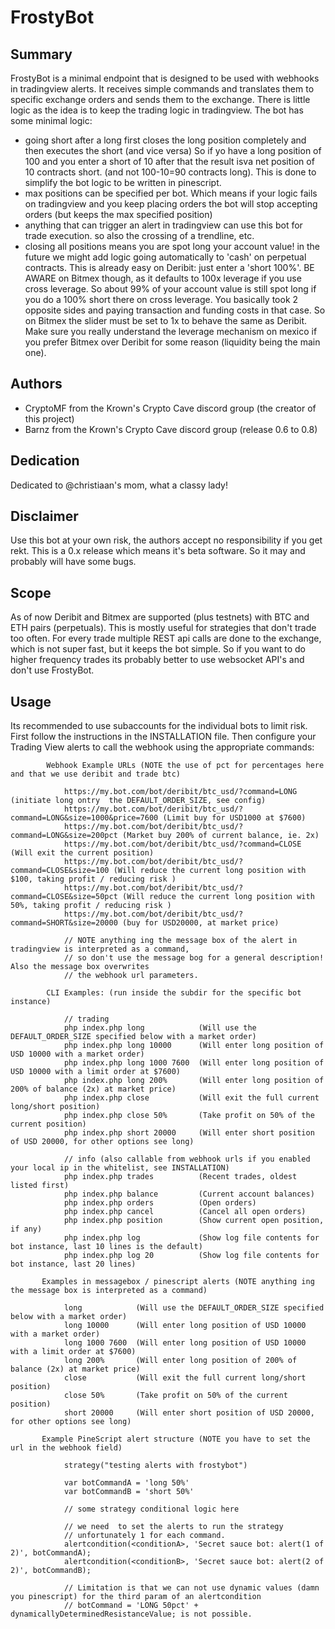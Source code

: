 # FrostyBot

## Summary

FrostyBot is a minimal endpoint that is designed to be used with webhooks in tradingview alerts. It receives simple commands and translates them to specific exchange orders and sends them to the exchange. There is little logic as the idea is to keep the trading logic in tradingview. The bot has some minimal logic:

* going short after a long first closes the long position completely and then executes the short (and 
 vice versa) So if yo have a long position of 100 and you enter a short of 10 after that the result isva net position of 10 contracts short. (and not 100-10=90 contracts long). This is done to simplify the bot logic to be written in pinescript.
* max positions can be specified per bot. Which means if your logic fails on tradingview and you keep placing orders the bot will stop accepting orders (but keeps the max specified position)
* anything that can trigger an alert in tradingview can use this bot for trade execution. so also the crossing of a trendline, etc.
* closing all positions means you are spot long your account value! in the future we might add logic going automatically to 'cash' on perpetual contracts. This is already easy on Deribit: just enter a 'short 100%'. BE AWARE on Bitmex though, as it defaults to 100x leverage if you use cross leverage. So about 99% of your account value is still spot long if you do a 100% short there on cross leverage. You basically took 2 opposite sides and paying transaction and funding costs in that case. So on Bitmex the slider must be set to 1x to behave the same as Deribit. Make sure you really understand the leverage mechanism on mexico if you prefer Bitmex over Deribit for some reason (liquidity being the main one). 

## Authors

* CryptoMF from the Krown's Crypto Cave discord group (the creator of this project)
* Barnz from the Krown's Crypto Cave discord group (release 0.6 to 0.8)
            
## Dedication

Dedicated to @christiaan's mom, what a classy lady!

## Disclaimer
Use this bot at your own risk, the authors accept no responsibility if you get rekt. This is a 0.x release which means it's beta software. So it may and probably will have some bugs.
            
## Scope      
As of now Deribit and Bitmex are supported (plus testnets) with BTC and ETH pairs (perpetuals). This is mostly useful for strategies that don't trade too often. For every trade multiple REST api calls are done to the exchange, which is not super fast, but it keeps the bot simple.  So if you want to do higher frequency trades its probably better to use websocket API's and don't use FrostyBot.
            
## Usage
Its recommended to use subaccounts for the individual bots to limit risk. First follow the instructions in the INSTALLATION file. Then configure your Trading View alerts to call the webhook using the appropriate commands:

            Webhook Example URLs (NOTE the use of pct for percentages here and that we use deribit and trade btc)
            
                https://my.bot.com/bot/deribit/btc_usd/?command=LONG (initiate long ontry  the DEFAULT_ORDER_SIZE, see config)
                https://my.bot.com/bot/deribit/btc_usd/?command=LONG&size=1000&price=7600 (Limit buy for USD1000 at $7600)
                https://my.bot.com/bot/deribit/btc_usd/?command=LONG&size=200pct (Market buy 200% of current balance, ie. 2x)
                https://my.bot.com/bot/deribit/btc_usd/?command=CLOSE (Will exit the current position)
                https://my.bot.com/bot/deribit/btc_usd/?command=CLOSE&size=100 (Will reduce the current long position with $100, taking profit / reducing risk )
                https://my.bot.com/bot/deribit/btc_usd/?command=CLOSE&size=50pct (Will reduce the current long position with 50%, taking profit / reducing risk )
                https://my.bot.com/bot/deribit/btc_usd/?command=SHORT&size=20000 (buy for USD20000, at market price)
                
                // NOTE anything ing the message box of the alert in tradingview is interpreted as a command, 
                // so don't use the message bog for a general description! Also the message box overwrites
                // the webhook url parameters.
                                   
            CLI Examples: (run inside the subdir for the specific bot instance)
              
                // trading
                php index.php long            (Will use the DEFAULT_ORDER_SIZE specified below with a market order)
                php index.php long 10000      (Will enter long position of USD 10000 with a market order)
                php index.php long 1000 7600  (Will enter long position of USD 10000 with a limit order at $7600)
                php index.php long 200%       (Will enter long position of 200% of balance (2x) at market price)
                php index.php close           (Will exit the full current long/short position)
                php index.php close 50%       (Take profit on 50% of the current position)
                php index.php short 20000     (Will enter short position of USD 20000, for other options see long)
                
                // info (also callable from webhook urls if you enabled your local ip in the whitelist, see INSTALLATION)
                php index.php trades          (Recent trades, oldest listed first)
                php index.php balance         (Current account balances)
                php index.php orders          (Open orders)
                php index.php cancel          (Cancel all open orders)
                php index.php position        (Show current open position, if any)
                php index.php log             (Show log file contents for bot instance, last 10 lines is the default)
                php index.php log 20          (Show log file contents for bot instance, last 20 lines)

           Examples in messagebox / pinescript alerts (NOTE anything ing the message box is interpreted as a command)
             
                long            (Will use the DEFAULT_ORDER_SIZE specified below with a market order)
                long 10000      (Will enter long position of USD 10000 with a market order)
                long 1000 7600  (Will enter long position of USD 10000 with a limit order at $7600)
                long 200%       (Will enter long position of 200% of balance (2x) at market price)
                close           (Will exit the full current long/short position)
                close 50%       (Take profit on 50% of the current position)
                short 20000     (Will enter short position of USD 20000, for other options see long)
               
           Example PineScript alert structure (NOTE you have to set the url in the webhook field)
           
                strategy("testing alerts with frostybot")
                
                var botCommandA = 'long 50%'
                var botCommandB = 'short 50%'
        
                // some strategy conditional logic here
        
                // we need  to set the alerts to run the strategy
                // unfortunately 1 for each command.
                alertcondition(<conditionA>, 'Secret sauce bot: alert(1 of 2)', botCommandA);
                alertcondition(<conditionB>, 'Secret sauce bot: alert(2 of 2)', botCommandB);
        
                // Limitation is that we can not use dynamic values (damn you pinescript) for the third param of an alertcondition
                // botCommand = 'LONG 50pct' + dynamicallyDeterminedResistanceValue; is not possible.
